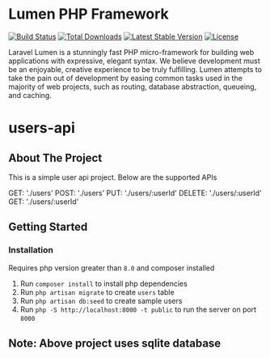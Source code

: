# Lumen PHP Framework

[![Build Status](https://travis-ci.org/laravel/lumen-framework.svg)](https://travis-ci.org/laravel/lumen-framework)
[![Total Downloads](https://img.shields.io/packagist/dt/laravel/lumen-framework)](https://packagist.org/packages/laravel/lumen-framework)
[![Latest Stable Version](https://img.shields.io/packagist/v/laravel/lumen-framework)](https://packagist.org/packages/laravel/lumen-framework)
[![License](https://img.shields.io/packagist/l/laravel/lumen)](https://packagist.org/packages/laravel/lumen-framework)

Laravel Lumen is a stunningly fast PHP micro-framework for building web applications with expressive, elegant syntax. We believe development must be an enjoyable, creative experience to be truly fulfilling. Lumen attempts to take the pain out of development by easing common tasks used in the majority of web projects, such as routing, database abstraction, queueing, and caching.

# users-api

## About The Project
This is a simple user api project. Below are the supported APIs

GET: './users'
POST: './users'
PUT: './users/:userId'
DELETE: './users/:userId'
GET: './users/:userId'

## Getting Started

### Installation
Requires php version greater than `8.0` and composer installed

1. Run `composer install` to install php dependencies
2. Run `php artisan migrate` to create `users` table
3. Run `php artisan db:seed` to create sample users
4. Run `php -S http://localhost:8000 -t public` to run the server on port `8000`

## Note: Above project uses sqlite database

